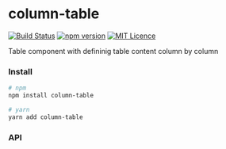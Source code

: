 # column-table

[![Build Status](https://travis-ci.com/sham-ui/column-table.svg?branch=master)](https://travis-ci.com/sham-ui/column-table)
[![npm version](https://badge.fury.io/js/column-table.svg)](https://badge.fury.io/js/column-table)
[![MIT Licence](https://badges.frapsoft.com/os/mit/mit.svg?v=103)](https://opensource.org/licenses/mit-license.php)

Table component with defininig table content column by column

### Install
```bash
# npm
npm install column-table
```

```bash
# yarn
yarn add column-table
```

### API

